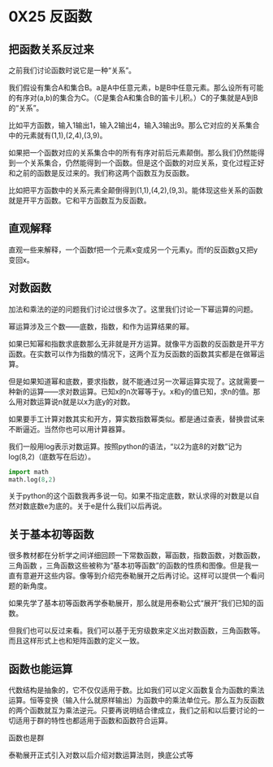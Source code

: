 # 0X25 反函数

## 把函数关系反过来

之前我们讨论函数时说它是一种“关系”。

我们假设有集合A和集合B。a是A中任意元素，b是B中任意元素。那么设所有可能的有序对(a,b)的集合为C。（C是集合A和集合B的笛卡儿积。）C的子集就是A到B的“关系”。

比如平方函数，输入1输出1，输入2输出4，输入3输出9。那么它对应的关系集合中的元素就有(1,1),(2,4),(3,9)。

如果把一个函数对应的关系集合中的所有有序对前后元素颠倒。那么我们仍然能得到一个关系集合，仍然能得到一个函数。但是这个函数的对应关系，变化过程正好和之前的函数是反过来的。我们称这两个函数互为反函数。

比如把平方函数中的关系元素全颠倒得到(1,1),(4,2),(9,3)。能体现这些关系的函数就是开平方函数。它和平方函数互为反函数。

## 直观解释

直观一些来解释，一个函数f把一个元素x变成另一个元素y。而f的反函数g又把y变回x。

## 对数函数

加法和乘法的逆的问题我们讨论过很多次了。这里我们讨论一下幂运算的问题。

幂运算涉及三个数——底数，指数，和作为运算结果的幂。

如果已知幂和指数求底数那么无非就是开方运算。就像平方函数的反函数是开平方函数。在实数可以作为指数的情况下，这两个互为反函数的函数其实都是在做幂运算。

但是如果知道幂和底数，要求指数，就不能通过另一次幂运算实现了。这就需要一种新的运算——求对数运算。已知x的n次幂等于y。x和y的值已知，求n的值。那么用对数运算说n就是以x为底y的对数。

如果要手工计算对数其实和开方，算实数指数幂类似。都是通过查表，替换尝试来不断逼近。当然你也可以用计算器算。

我们一般用log表示对数运算。按照python的语法，“以2为底8的对数”记为log(8,2)（底数写在后边）。

```python
import math
math.log(8,2)
```

关于python的这个函数我再多说一句。如果不指定底数，默认求得的对数是以自然对数底数e为底的。关于e是什么我们以后再说。

## 关于基本初等函数

很多教材都在分析学之间详细回顾一下常数函数，幂函数，指数函数，对数函数，三角函数 ，三角函数这些被称为“基本初等函数”的函数的性质和图像。但是我一直有意避开这些内容。像等到介绍完泰勒展开之后再讨论。这样可以提供一个看问题的新角度。

如果先学了基本初等函数再学泰勒展开，那么就是用泰勒公式“展开”我们已知的函数。

但我们也可以反过来看。我们可以基于无穷级数来定义出对数函数，三角函数等。而且这样形式上也和矩阵函数的定义一致。

## 函数也能运算

代数结构是抽象的，它不仅仅适用于数。比如我们可以定义函数复合为函数的乘法运算。恒等变换（输入什么就原样输出）为函数中的乘法单位元。那么互为反函数的两个函数就互为乘法逆元。只要再说明结合律成立，我们之前和以后要讨论的一切适用于群的特性也都适用于函数和函数符合运算。





函数也是群

泰勒展开正式引入对数以后介绍对数运算法则，换底公式等
